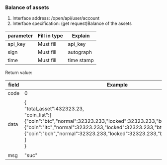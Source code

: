 ### Balance of assets

1. Interface address: /open/api/user/account
2. Interface specification: (get request)Balance of the assets


| parameter | Fill in type | Explain    |
| --------- | ------------ | ---------- |
| api_key   | Must fill    | api_key    |
| sign      | Must fill    | autograph  |
| time      | Must fill    | time stamp |

Return value:

| field | Example | explain    |
| ----- | ------- | ---------- |
| code  | 0       |            |
| data  |  {<br>"total_asset":432323.23,<br>"coin_list":[<br>{"coin":"btc","normal":32323.233,"locked":32323.233,"btcValuatin":112.33},<br>{"coin":"ltc","normal":32323.233,"locked":32323.233,"btcValuatin":112.33},<br>{"coin":"bch","normal":32323.233,"locked":32323.233,"btcValuatin":112.33},<br>]<br>}<br>|total_asset:total assets<br>normal:Balance account<br>locked：Frozen accounts<br>btcValuatin：BTCValuation       |            |
| msg   | "suc"   | code>0fail |
